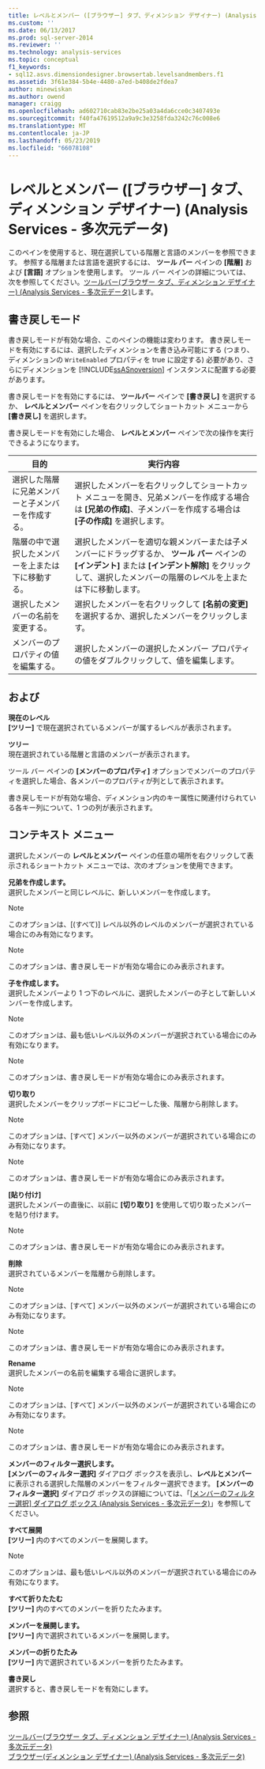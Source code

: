 ```yaml
---
title: レベルとメンバー ([ブラウザー] タブ、ディメンション デザイナー) (Analysis Services - 多次元データ) |Microsoft Docs
ms.custom: ''
ms.date: 06/13/2017
ms.prod: sql-server-2014
ms.reviewer: ''
ms.technology: analysis-services
ms.topic: conceptual
f1_keywords:
- sql12.asvs.dimensiondesigner.browsertab.levelsandmembers.f1
ms.assetid: 3f61e384-5b4e-4480-a7ed-b408de2fdea7
author: minewiskan
ms.author: owend
manager: craigg
ms.openlocfilehash: ad602710cab83e2be25a03a4da6cce0c3407493e
ms.sourcegitcommit: f40fa47619512a9a9c3e3258fda3242c76c008e6
ms.translationtype: MT
ms.contentlocale: ja-JP
ms.lasthandoff: 05/23/2019
ms.locfileid: "66078108"
---
```

# <a name="level-and-members-browser-tab-dimension-designer-analysis-services---multidimensional-data"></a>レベルとメンバー ([ブラウザー] タブ、ディメンション デザイナー) (Analysis Services - 多次元データ)
  このペインを使用すると、現在選択している階層と言語のメンバーを参照できます。 参照する階層または言語を選択するには、 **ツール バー** ペインの **[階層]** および **[言語]** オプションを使用します。 ツール バー ペインの詳細については、次を参照してください。[ツールバー&#40;ブラウザー タブ、ディメンション デザイナー&#41; &#40;Analysis Services - 多次元データ&#41;](toolbar-browser-tab-dimension-designer-analysis-services-multidimensional-data.md)します。  
  
## <a name="writeback-mode"></a>書き戻しモード  
 書き戻しモードが有効な場合、このペインの機能は変わります。 書き戻しモードを有効にするには、選択したディメンションを書き込み可能にする (つまり、ディメンションの `WriteEnabled` プロパティを true に設定する) 必要があり、さらにディメンションを [!INCLUDE[ssASnoversion](../includes/ssasnoversion-md.md)] インスタンスに配置する必要があります。  
  
 書き戻しモードを有効にするには、 **ツールバー** ペインで **[書き戻し]** を選択するか、 **レベルとメンバー** ペインを右クリックしてショートカット メニューから **[書き戻し]** を選択します。  
  
 書き戻しモードを有効にした場合、 **レベルとメンバー** ペインで次の操作を実行できるようになります。  
  
|目的|実行内容|  
|-----------|-------------|  
|選択した階層に兄弟メンバーと子メンバーを作成する。|選択したメンバーを右クリックしてショートカット メニューを開き、兄弟メンバーを作成する場合は **[兄弟の作成]**、子メンバーを作成する場合は **[子の作成]** を選択します。|  
|階層の中で選択したメンバーを上または下に移動する。|選択したメンバーを適切な親メンバーまたは子メンバーにドラッグするか、 **ツール バー** ペインの **[インデント]** または **[インデント解除]** をクリックして、選択したメンバーの階層のレベルを上または下に移動します。|  
|選択したメンバーの名前を変更する。|選択したメンバーを右クリックして **[名前の変更]** を選択するか、選択したメンバーをクリックします。|  
|メンバーのプロパティの値を編集する。|選択したメンバーの選択したメンバー プロパティの値をダブルクリックして、値を編集します。|  
  
## <a name="options"></a>および  
 **現在のレベル**  
 **[ツリー]** で現在選択されているメンバーが属するレベルが表示されます。  
  
 **ツリー**  
 現在選択されている階層と言語のメンバーが表示されます。  
  
 ツール バー ペインの **[メンバーのプロパティ]** オプションでメンバーのプロパティを選択した場合、各メンバーのプロパティが列として表示されます。  
  
 書き戻しモードが有効な場合、ディメンション内のキー属性に関連付けられている各キー列について、1 つの列が表示されます。  
  
## <a name="context-menu"></a>コンテキスト メニュー  
 選択したメンバーの **レベルとメンバー** ペインの任意の場所を右クリックして表示されるショートカット メニューでは、次のオプションを使用できます。  
  
 **兄弟を作成します。**  
 選択したメンバーと同じレベルに、新しいメンバーを作成します。  
  
> [!NOTE]  
>  このオプションは、[(すべて)] レベル以外のレベルのメンバーが選択されている場合にのみ有効になります。  
  
> [!NOTE]  
>  このオプションは、書き戻しモードが有効な場合にのみ表示されます。  
  
 **子を作成します。**  
 選択したメンバーより 1 つ下のレベルに、選択したメンバーの子として新しいメンバーを作成します。  
  
> [!NOTE]  
>  このオプションは、最も低いレベル以外のメンバーが選択されている場合にのみ有効になります。  
  
> [!NOTE]  
>  このオプションは、書き戻しモードが有効な場合にのみ表示されます。  
  
 **切り取り**  
 選択したメンバーをクリップボードにコピーした後、階層から削除します。  
  
> [!NOTE]  
>  このオプションは、[すべて] メンバー以外のメンバーが選択されている場合にのみ有効になります。  
  
> [!NOTE]  
>  このオプションは、書き戻しモードが有効な場合にのみ表示されます。  
  
 **[貼り付け]**  
 選択したメンバーの直後に、以前に **[切り取り]** を使用して切り取ったメンバーを貼り付けます。  
  
> [!NOTE]  
>  このオプションは、書き戻しモードが有効な場合にのみ表示されます。  
  
 **削除**  
 選択されているメンバーを階層から削除します。  
  
> [!NOTE]  
>  このオプションは、[すべて] メンバー以外のメンバーが選択されている場合にのみ有効になります。  
  
> [!NOTE]  
>  このオプションは、書き戻しモードが有効な場合にのみ表示されます。  
  
 **Rename**  
 選択したメンバーの名前を編集する場合に選択します。  
  
> [!NOTE]  
>  このオプションは、[すべて] メンバー以外のメンバーが選択されている場合にのみ有効になります。  
  
> [!NOTE]  
>  このオプションは、書き戻しモードが有効な場合にのみ表示されます。  
  
 **メンバーのフィルター選択します。**  
 **[メンバーのフィルター選択]** ダイアログ ボックスを表示し、**レベルとメンバー**に表示される選択した階層のメンバーをフィルター選択できます。 **[メンバーのフィルター選択]** ダイアログ ボックスの詳細については、「[[メンバーのフィルター選択] ダイアログ ボックス &#40;Analysis Services - 多次元データ&#41;](filter-members-dialog-box-analysis-services-multidimensional-data.md)」を参照してください。  
  
 **すべて展開**  
 **[ツリー]** 内のすべてのメンバーを展開します。  
  
> [!NOTE]  
>  このオプションは、最も低いレベル以外のメンバーが選択されている場合にのみ有効になります。  
  
 **すべて折りたたむ**  
 **[ツリー]** 内のすべてのメンバーを折りたたみます。  
  
 **メンバーを展開します。**  
 **[ツリー]** 内で選択されているメンバーを展開します。  
  
 **メンバーの折りたたみ**  
 **[ツリー]** 内で選択されているメンバーを折りたたみます。  
  
 **書き戻し**  
 選択すると、書き戻しモードを有効にします。  
  
## <a name="see-also"></a>参照  
 [ツールバー&#40;ブラウザー タブ、ディメンション デザイナー&#41; &#40;Analysis Services - 多次元データ&#41;](toolbar-browser-tab-dimension-designer-analysis-services-multidimensional-data.md)   
 [ブラウザー&#40;ディメンション デザイナー&#41; &#40;Analysis Services - 多次元データ&#41;](browser-dimension-designer-analysis-services-multidimensional-data.md)  
  
  
